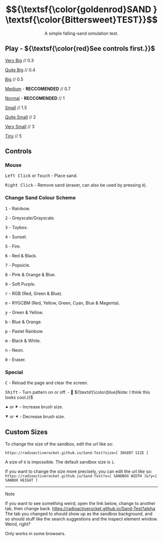 # $${\textsf{\color{goldenrod}SAND } \textsf{\color{Bittersweet}TEST}}$$
<p align="center">A simple falling-sand simulation test.</p>

## Play - ${\textsf{\color{red}See controls first.}}$
[Very Big](https://radioactiverocket.github.io/Sand-Test/?size=0.3&brush=50) // 0.3

[Quite Big](https://radioactiverocket.github.io/Sand-Test/?size=0.4&brush=40) // 0.4

[Big](https://radioactiverocket.github.io/Sand-Test/?size=0.5&brush=30) // 0.5

[Medium](https://radioactiverocket.github.io/Sand-Test/?size=0.7&brush=25) - **RECCOMENDED** // 0.7

[Normal](https://radioactiverocket.github.io/Sand-Test/?size=1) - **RECCOMENDED** // 1

[Small](https://radioactiverocket.github.io/Sand-Test/?size=1.5) // 1.5

[Quite Small](https://radioactiverocket.github.io/Sand-Test/?size=2&brush=15) // 2

[Very Small](https://radioactiverocket.github.io/Sand-Test/?size=3&brush=10) // 3

[Tiny](https://radioactiverocket.github.io/Sand-Test/?size=5&brush=3) // 5

## Controls
### Mouse

<kbd>Left Click</kbd> or <kbd>Touch</kbd> - Place sand.

<kbd>Right Click</kbd> - Remove sand (eraser, can also be used by pressing `0`).

### Change Sand Colour Scheme
<kbd>1</kbd> - Rainbow.

<kbd>2</kbd> - Greyscale/Grayscale.

<kbd>3</kbd> - Toybox.

<kbd>4</kbd> - Sunset.

<kbd>5</kbd> - Fire.

<kbd>6</kbd> - Red & Black.

<kbd>7</kbd> - Popsicle.

<kbd>8</kbd> - Pink & Orange & Blue.

<kbd>9</kbd> - Soft Purple.

<kbd>r</kbd> - RGB (Red, Green & Blue).

<kbd>e</kbd> - RYGCBM (Red, Yellow, Green, Cyan, Blue & Magenta).

<kbd>y</kbd> - Green & Yellow.

<kbd>b</kbd> - Blue & Orange.

<kbd>p</kbd> - Pastel Rainbow.

<kbd>m</kbd> - Black & White.

<kbd>n</kbd> - Neon.

<kbd>0</kbd> - Eraser.

### Special

<kbd>C</kbd> - Reload the page and clear the screen.

<kbd>Shift</kbd> - Turn pattern on or off. - 🔵
${\textsf{\color{blue}Note: I think this looks cool.}}$

<kbd>⯅</kbd> or <kbd>⯈</kbd> - Increase brush size.

<kbd>⯆</kbd> or <kbd>⯇</kbd> - Decrease brush size.

 ## Custom Sizes
 To change the size of the sandbox, edit the url like so:
 
 `https://radioactiverocket.github.io/Sand-Test?size=[ INSERT SIZE ]`
 
 A size of `0` is impossible.
 The default sandbox size is `1`.
 
 If you want to change the size more precisely, you can edit the url like so: 
 `https://radioactiverocket.github.io/Sand-Test?x=[ SANDBOX WIDTH ]&?y=[ SANBOX HEIGHT ]`

<hr>

> [!NOTE]
> If you want to see something weird, open the link below, change to another tab, then change back.
> https://radioactiverocket.github.io/Sand-Test?alpha
> The tab you changed to should show up as the sandbox background, and so should stuff like the search suggestions and the inspect element window.
> Weird, right?
>
> Only works in some browsers.
